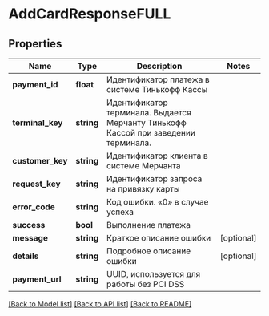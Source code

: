 # AddCardResponseFULL

## Properties
Name | Type | Description | Notes
------------ | ------------- | ------------- | -------------
**payment_id** | **float** | Идентификатор платежа в системе Тинькофф Кассы | 
**terminal_key** | **string** | Идентификатор терминала. Выдается Мерчанту Тинькофф Кассой при заведении терминала. | 
**customer_key** | **string** | Идентификатор клиента в системе Мерчанта | 
**request_key** | **string** | Идентификатор запроса на привязку карты | 
**error_code** | **string** | Код ошибки. «0» в случае успеха | 
**success** | **bool** | Выполнение платежа | 
**message** | **string** | Краткое описание ошибки | [optional] 
**details** | **string** | Подробное описание ошибки | [optional] 
**payment_url** | **string** | UUID, используется для работы без PCI DSS | 

[[Back to Model list]](../README.md#documentation-for-models) [[Back to API list]](../README.md#documentation-for-api-endpoints) [[Back to README]](../README.md)


